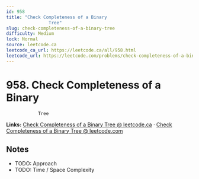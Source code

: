```yaml
--- 
id: 958
title: "Check Completeness of a Binary
                Tree"
slug: check-completeness-of-a-binary-tree
difficulty: Medium
lock: Normal
source: leetcode.ca
leetcode_ca_url: https://leetcode.ca/all/958.html
leetcode_url: https://leetcode.com/problems/check-completeness-of-a-binary-tree/
---
```


# 958. Check Completeness of a Binary
                Tree

**Links:** [Check Completeness of a Binary
                Tree @ leetcode.ca](https://leetcode.ca/all/958.html) · [Check Completeness of a Binary
                Tree @ leetcode.com](https://leetcode.com/problems/check-completeness-of-a-binary-tree/)

## Notes
- TODO: Approach
- TODO: Time / Space Complexity
